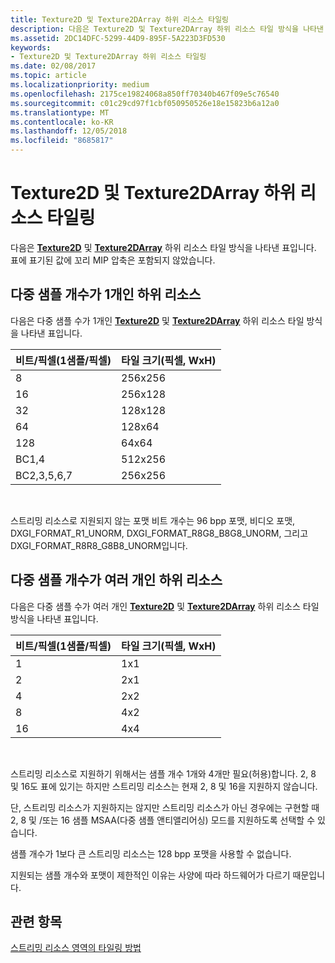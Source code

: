 ```yaml
---
title: Texture2D 및 Texture2DArray 하위 리소스 타일링
description: 다음은 Texture2D 및 Texture2DArray 하위 리소스 타일 방식을 나타낸 표입니다.
ms.assetid: 2DC14DFC-5299-44D9-895F-5A223D3FD530
keywords:
- Texture2D 및 Texture2DArray 하위 리소스 타일링
ms.date: 02/08/2017
ms.topic: article
ms.localizationpriority: medium
ms.openlocfilehash: 2175ce19824068a850ff70340b467f09e5c76540
ms.sourcegitcommit: c01c29cd97f1cbf050950526e18e15823b6a12a0
ms.translationtype: MT
ms.contentlocale: ko-KR
ms.lasthandoff: 12/05/2018
ms.locfileid: "8685817"
---
```

# <a name="texture2d-and-texture2darray-subresource-tiling"></a>Texture2D 및 Texture2DArray 하위 리소스 타일링


다음은 [**Texture2D**](https://msdn.microsoft.com/library/windows/desktop/ff471525) 및 [**Texture2DArray**](https://msdn.microsoft.com/library/windows/desktop/ff471526) 하위 리소스 타일 방식을 나타낸 표입니다. 표에 표기된 값에 꼬리 MIP 압축은 포함되지 않았습니다.

## <a name="span-idsubresources-with-multisample-counts-of-1spanspan-idsubresources-with-multisample-counts-of-1spanspan-idsubresources-with-multisample-counts-of-1spansubresources-with-multisample-counts-of-1"></a><span id="Subresources-with-multisample-counts-of-1"></span><span id="subresources-with-multisample-counts-of-1"></span><span id="SUBRESOURCES-WITH-MULTISAMPLE-COUNTS-OF-1"></span>다중 샘플 개수가 1개인 하위 리소스


다음은 다중 샘플 수가 1개인 [**Texture2D**](https://msdn.microsoft.com/library/windows/desktop/ff471525) 및 [**Texture2DArray**](https://msdn.microsoft.com/library/windows/desktop/ff471526) 하위 리소스 타일 방식을 나타낸 표입니다.

| 비트/픽셀(1샘플/픽셀) | 타일 크기(픽셀, WxH) |
|-----------------------------|-------------------------------|
| 8                           | 256x256                       |
| 16                          | 256x128                       |
| 32                          | 128x128                       |
| 64                          | 128x64                        |
| 128                         | 64x64                         |
| BC1,4                       | 512x256                       |
| BC2,3,5,6,7                 | 256x256                       |

 

스트리밍 리소스로 지원되지 않는 포맷 비트 개수는 96 bpp 포맷, 비디오 포맷, DXGI\_FORMAT\_R1\_UNORM, DXGI\_FORMAT\_R8G8\_B8G8\_UNORM, 그리고 DXGI\_FORMAT\_R8R8\_G8B8\_UNORM입니다.

## <a name="span-idsubresources-with-various-multisample-countsspanspan-idsubresources-with-various-multisample-countsspanspan-idsubresources-with-various-multisample-countsspansubresources-with-various-multisample-counts"></a><span id="Subresources-with-various-multisample-counts"></span><span id="subresources-with-various-multisample-counts"></span><span id="SUBRESOURCES-WITH-VARIOUS-MULTISAMPLE-COUNTS"></span>다중 샘플 개수가 여러 개인 하위 리소스


다음은 다중 샘플 수가 여러 개인 [**Texture2D**](https://msdn.microsoft.com/library/windows/desktop/ff471525) 및 [**Texture2DArray**](https://msdn.microsoft.com/library/windows/desktop/ff471526) 하위 리소스 타일 방식을 나타낸 표입니다.

| 비트/픽셀(1샘플/픽셀) | 타일 크기(픽셀, WxH) |
|-----------------------------|-------------------------------|
| 1                           | 1x1                           |
| 2                           | 2x1                           |
| 4                           | 2x2                           |
| 8                           | 4x2                           |
| 16                          | 4x4                           |

 

스트리밍 리소스로 지원하기 위해서는 샘플 개수 1개와 4개만 필요(허용)합니다. 2, 8 및 16도 표에 있기는 하지만 스트리밍 리소스는 현재 2, 8 및 16을 지원하지 않습니다.

단, 스트리밍 리소스가 지원하지는 않지만 스트리밍 리소스가 아닌 경우에는 구현할 때 2, 8 및 /또는 16 샘플 MSAA(다중 샘플 앤티앨리어싱) 모드를 지원하도록 선택할 수 있습니다.

샘플 개수가 1보다 큰 스트리밍 리소스는 128 bpp 포맷을 사용할 수 없습니다.

지원되는 샘플 개수와 포맷이 제한적인 이유는 사양에 따라 하드웨어가 다르기 때문입니다.

## <a name="span-idrelated-topicsspanrelated-topics"></a><span id="related-topics"></span>관련 항목


[스트리밍 리소스 영역의 타일링 방법](how-a-streaming-resource-s-area-is-tiled.md)

 

 




